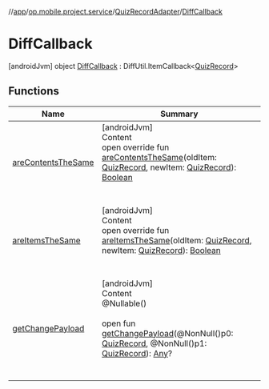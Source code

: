 //[app](../../../../index.md)/[op.mobile.project.service](../../index.md)/[QuizRecordAdapter](../index.md)/[DiffCallback](index.md)



# DiffCallback  
 [androidJvm] object [DiffCallback](index.md) : DiffUtil.ItemCallback<[QuizRecord](../../../op.mobile.project.model/-quiz-record/index.md)>    


## Functions  
  
|  Name |  Summary | 
|---|---|
| <a name="op.mobile.project.service/QuizRecordAdapter.DiffCallback/areContentsTheSame/#op.mobile.project.model.QuizRecord#op.mobile.project.model.QuizRecord/PointingToDeclaration/"></a>[areContentsTheSame](are-contents-the-same.md)| <a name="op.mobile.project.service/QuizRecordAdapter.DiffCallback/areContentsTheSame/#op.mobile.project.model.QuizRecord#op.mobile.project.model.QuizRecord/PointingToDeclaration/"></a>[androidJvm]  <br>Content  <br>open override fun [areContentsTheSame](are-contents-the-same.md)(oldItem: [QuizRecord](../../../op.mobile.project.model/-quiz-record/index.md), newItem: [QuizRecord](../../../op.mobile.project.model/-quiz-record/index.md)): [Boolean](https://kotlinlang.org/api/latest/jvm/stdlib/kotlin/-boolean/index.html)  <br><br><br>|
| <a name="op.mobile.project.service/QuizRecordAdapter.DiffCallback/areItemsTheSame/#op.mobile.project.model.QuizRecord#op.mobile.project.model.QuizRecord/PointingToDeclaration/"></a>[areItemsTheSame](are-items-the-same.md)| <a name="op.mobile.project.service/QuizRecordAdapter.DiffCallback/areItemsTheSame/#op.mobile.project.model.QuizRecord#op.mobile.project.model.QuizRecord/PointingToDeclaration/"></a>[androidJvm]  <br>Content  <br>open override fun [areItemsTheSame](are-items-the-same.md)(oldItem: [QuizRecord](../../../op.mobile.project.model/-quiz-record/index.md), newItem: [QuizRecord](../../../op.mobile.project.model/-quiz-record/index.md)): [Boolean](https://kotlinlang.org/api/latest/jvm/stdlib/kotlin/-boolean/index.html)  <br><br><br>|
| <a name="androidx.recyclerview.widget/DiffUtil.ItemCallback/getChangePayload/#op.mobile.project.model.QuizRecord#op.mobile.project.model.QuizRecord/PointingToDeclaration/"></a>[getChangePayload](index.md#-1548838400%2FFunctions%2F-912451524)| <a name="androidx.recyclerview.widget/DiffUtil.ItemCallback/getChangePayload/#op.mobile.project.model.QuizRecord#op.mobile.project.model.QuizRecord/PointingToDeclaration/"></a>[androidJvm]  <br>Content  <br>@Nullable()  <br>  <br>open fun [getChangePayload](index.md#-1548838400%2FFunctions%2F-912451524)(@NonNull()p0: [QuizRecord](../../../op.mobile.project.model/-quiz-record/index.md), @NonNull()p1: [QuizRecord](../../../op.mobile.project.model/-quiz-record/index.md)): [Any](https://kotlinlang.org/api/latest/jvm/stdlib/kotlin/-any/index.html)?  <br><br><br>|

